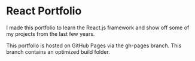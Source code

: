 # React Portfolio

I made this portfolio to learn the React.js framework and show off some of my projects from the last few years. 

This portfolio is hosted on GitHub Pages via the gh-pages branch. This branch contains an optimized build folder.
